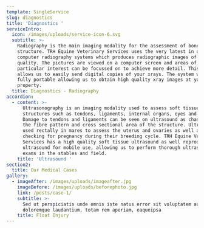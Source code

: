 ```yaml
---
template: SingleService
slug: diagnostics
title: 'Diagnostics '
serviceIntro:
  icon: /images/uploads/service-icon-6.svg
  subtitle: >-
    Radiography is the main imaging modality for the assessment of bone and bone
    structure. TRH Equine Veterinary Services uses the very latest in digital
    computer radiography systems which produces radiographic images of excellent
    quality. The pictures are viewed on a computer screen and areas of
    particular interest can be focussed on to achieve more detail. This system
    allows us to easily send digital copies of your xrays. The system we have is
    fully portable allowing us to obtain high quality xray images at your
    property.
  title: Diagnostics - Radiography
accordion:
  - content: >-
      Ultrasonography is an imaging modality used to assess soft tissue
      structures such as tendons, ligaments, internal organs, eyes and masses.
      Damage to tendons and ligaments can be seen on ultrasound as changes to
      the fibre pattern and cross sectional area of the structure. Ultrasound is
      used rectally in mares to assess the uterus and ovaries as well as
      checking for pregnancy during their breeding cycle. TRH Equine Veterinary
      Services has a high quality soft tissue ultrasound as well reproduction
      ultrasound for mobile use, allowing us to perform thorough ultrasound
      exams in the stables and field.
    title: 'Ultrasound '
section2:
  title: Our Medical Cases
gallery:
  - imageAfter: /images/uploads/imageafter.jpg
    imageBefore: /images/uploads/beforephoto.jpg
    link: /posts/case-1/
    subtitle: >-
      Sed ut perspiciatis unde omnis iste natus error sit voluptatem accusantium
      doloremque laudantium, totam rem aperiam, eaqueipsa
    title: Float Injury
---
```


